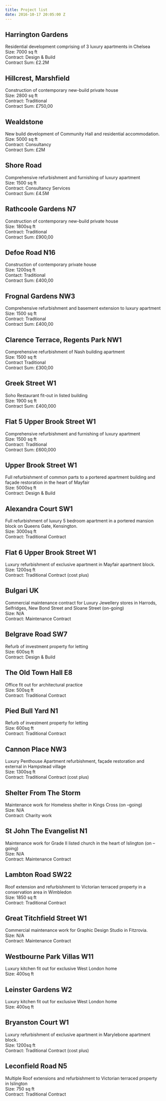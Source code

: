 ```yaml
---
title: Project list
date: 2016-10-17 20:05:00 Z
---
```


## Harrington Gardens
Residential development comprising of 3 luxury apartments in Chelsea
<br />
Size: 7000 sq ft
<br />
Contract: Design & Build
<br />
Contract Sum: £2.2M

## Hillcrest, Marshfield
Construction of contemporary new-build private house
<br />
Size: 2800 sq ft
<br />
Contract: Traditional
<br />
Contract Sum: £750,00

## Wealdstone
New build development of Community Hall and residential accommodation.
<br />
Size: 5000 sq ft
<br />
Contract: Consultancy
<br />
Contract Sum: £2M

## Shore Road
Comprehensive refurbishment and furnishing of luxury apartment
<br />
Size: 1500 sq ft
<br />
Contract: Consultancy Services
<br />
Contract Sum: £4.5M

## Rathcoole Gardens N7
Construction of contemporary new-build private house
<br />
Size: 1800sq ft
<br />
Contract: Traditional
<br />
Contract Sum: £900,00

## Defoe Road N16
Construction of contemporary private house
<br />
Size: 1200sq ft
<br />
Contact: Traditional
<br />
Contract Sum: £400,00

## Frognal Gardens NW3
Comprehensive refurbishment and basement extension to luxury apartment
<br />
Size: 1500 sq ft
<br />
Contract: Tradtional
<br />
Contract Sum: £400,00

## Clarence Terrace, Regents Park NW1
Comprehensive refurbishment of Nash building apartment
<br />
Size: 1500 sq ft
<br />
Contract Traditional
<br />
Contract Sum: £300,00


## Greek Street W1
Soho Restaurant fit-out in listed building
<br />
Size: 1900 sq ft
<br />
Contract Sum: £400,000

## Flat 5 Upper Brook Street W1
Comprehensive refurbishment and furnishing of luxury apartment
<br />
Size: 1500 sq ft
<br />
Contract: Traditional
<br />
Contract Sum: £600,000

## Upper Brook Street W1
Full refurbishment of common parts to a portered apartment building and façade restoration in the heart of Mayfair
<br />
Size: 5000sq ft
<br />
Contract: Design & Build

## Alexandra Court SW1
Full refurbishment of luxury 5 bedroom apartment in a portered mansion block on Queens Gate, Kensington.
<br />
Size: 3000sq ft
<br />
Contract: Traditional Contract

## Flat 6 Upper Brook Street W1
Luxury refurbishment of exclusive apartment in Mayfair apartment block.
<br />
Size: 1200sq ft
<br />
Contract: Traditional Contract (cost plus)

## Bulgari UK
Commercial maintenance contract for Luxury Jewellery stores in Harrods, Selfridges, New Bond Street and Sloane Street (on-going)
<br />
Size: N/A
<br />
Contract: Maintenance Contract

## Belgrave Road SW7
Refurb of investment property for letting
<br />
Size: 600sq ft
<br />
Contract: Design & Build

## The Old Town Hall E8
Office fit out for architectural practice
<br />
Size: 500sq ft
<br />
Contract: Traditional Contract

## Pied Bull Yard N1
Refurb of investment property for letting
<br />
Size: 600sq ft
<br />
Contract: Traditional Contract

## Cannon Place NW3
Luxury Penthouse Apartment refurbishment, façade restoration and external in Hampstead village
<br />
Size: 1300sq ft
<br />
Contract: Traditional Contract (cost plus)

## Shelter From The Storm
Maintenance work for Homeless shelter in Kings Cross (on –going)
<br />
Size: N/A
<br />
Contract:  Charity work

## St John The Evangelist N1
Maintenance work for Grade II listed church in the heart of Islington (on –going)
<br />
Size: N/A
<br />
Contract: Maintenance Contract

## Lambton Road SW22
Roof extension and refurbishment to Victorian terraced property in a conservation area in Wimbledon
<br />
Size: 1850 sq ft
<br />
Contract: Traditional Contract

## Great Titchfield Street W1
Commercial maintenance work for Graphic Design Studio in Fitzrovia.
<br />
Size: N/A
<br />
Contract: Maintenance Contract

## Westbourne Park Villas W11
Luxury kitchen fit out for exclusive West London home
<br />
Size: 400sq ft

## Leinster Gardens W2
Luxury kitchen fit out for exclusive West London home
<br />
Size: 400sq ft

## Bryanston Court W1
Luxury refurbishment of exclusive apartment in Marylebone apartment block.
<br />
Size: 1200sq ft
<br />
Contract: Traditional Contract (cost plus)

## Leconfield Road N5
Multiple Roof extensions and refurbishment to Victorian terraced property in Islington
<br />
Size: 750 sq ft
<br />
Contract: Traditional Contract